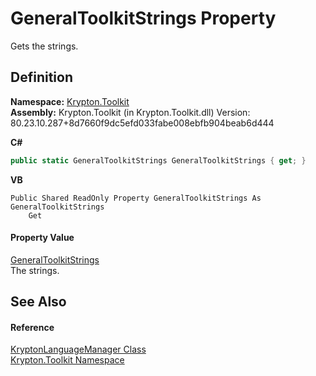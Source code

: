 # GeneralToolkitStrings Property


Gets the strings.



## Definition
**Namespace:** <a href="79d2eac2-21f4-54ff-7552-b20c33c30600.md">Krypton.Toolkit</a>  
**Assembly:** Krypton.Toolkit (in Krypton.Toolkit.dll) Version: 80.23.10.287+8d7660f9dc5efd033fabe008ebfb904beab6d444

**C#**
``` C#
public static GeneralToolkitStrings GeneralToolkitStrings { get; }
```
**VB**
``` VB
Public Shared ReadOnly Property GeneralToolkitStrings As GeneralToolkitStrings
	Get
```



#### Property Value
<a href="4ed471cd-a736-479b-d2d8-3777bd80ca33.md">GeneralToolkitStrings</a>  
The strings.

## See Also


#### Reference
<a href="dac09113-2984-9ef4-34e6-8be84cc38189.md">KryptonLanguageManager Class</a>  
<a href="79d2eac2-21f4-54ff-7552-b20c33c30600.md">Krypton.Toolkit Namespace</a>  
